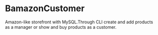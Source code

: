# BamazonCustomer

Amazon-like storefront with MySQL.Through CLI create and add products as a manager or show and buy products as a customer.